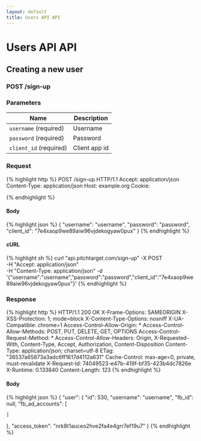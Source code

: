 ```yaml
---
layout: default
title: Users API API
---
```


# Users API API

## Creating a new user

### POST /sign-up


### Parameters

Name | Description |
-----|-------------|
`username` (required) | Username |
`password` (required) | Password |
`client_id` (required) | Client app id |

### Request

{% highlight http %}
POST /sign-up HTTP/1.1
Accept: application/json
Content-Type: application/json
Host: example.org
Cookie: 

{% endhighlight %}

#### Body

{% highlight json %}
{
  "username": "username",
  "password": "password",
  "client_id": "7e4xaop9we89aiw96vjdekogyaw0pux"
}
{% endhighlight %}

#### cURL

{% highlight sh %}
curl "api.pitchtarget.com/sign-up" -X POST \
	-H "Accept: application/json" \
	-H "Content-Type: application/json" -d '{"username":"username","password":"password","client_id":"7e4xaop9we89aiw96vjdekogyaw0pux"}'
{% endhighlight %}

### Response

{% highlight http %}
HTTP/1.1 200 OK
X-Frame-Options: SAMEORIGIN
X-XSS-Protection: 1; mode=block
X-Content-Type-Options: nosniff
X-UA-Compatible: chrome=1
Access-Control-Allow-Origin: *
Access-Control-Allow-Methods: POST, PUT, DELETE, GET, OPTIONS
Access-Control-Request-Method: *
Access-Control-Allow-Headers: Origin, X-Requested-With, Content-Type, Accept, Authorization, Content-Disposition
Content-Type: application/json; charset=utf-8
ETag: "36537a65873a3adc6ff1617d4112a631"
Cache-Control: max-age=0, private, must-revalidate
X-Request-Id: 74049523-e47b-419f-bf35-423b4dc7826e
X-Runtime: 0.133840
Content-Length: 123
{% endhighlight %}

#### Body

{% highlight json %}
{
  "user": {
    "id": 530,
    "username": "username",
    "fb_id": null,
    "fb_ad_accounts": [

    ]
  },
  "access_token": "nrk8t1auceo2hve2fa4e4grr7ef19u7"
}
{% endhighlight %}

